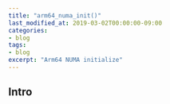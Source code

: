 ```yaml
---
title: "arm64_numa_init()"
last_modified_at: 2019-03-02T00:00:00-09:00
categories:
- blog
tags:
- blog
excerpt: "Arm64 NUMA initialize"
---
```


## Intro


